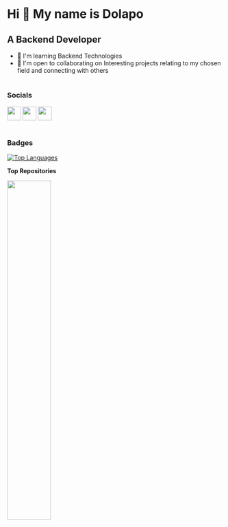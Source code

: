 Hi 👋 My name is Dolapo
================================

A Backend Developer
--------------------------------------


<!-- 
* ✉️  You can contact me at [d.ogunfowora@gmail.com](mailto:d.ogunfowora@gmail.com) -->
* 🧠  I'm learning Backend Technologies
* 🤝  I'm open to collaborating on Interesting projects relating to my chosen field and connecting with others

<!-- ### Skills

<p align="left">
<a href="https://developer.mozilla.org/en-US/docs/Web/JavaScript" target="_blank" rel="noreferrer"><img src="https://raw.githubusercontent.com/danielcranney/readme-generator/main/public/icons/skills/javascript-colored.svg" width="36" height="36" alt="Javascript" /></a>
<a href="https://nodejs.org/en/" target="_blank" rel="noreferrer"><img src="https://raw.githubusercontent.com/danielcranney/readme-generator/main/public/icons/skills/nodejs-colored.svg" width="36" height="36" alt="NodeJS" /></a>
 -->
#

### Socials

<p align="left"> <a href="https://www.github.com/oedjoat" target="_blank" rel="noreferrer"><img src="https://raw.githubusercontent.com/danielcranney/readme-generator/main/public/icons/socials/github.svg" width="32" height="32" /></a>
<a href="https://www.linkedin.com/in/oludolapoogunfowora" target="_blank" rel="noreferrer"><img src="https://raw.githubusercontent.com/danielcranney/readme-generator/main/public/icons/socials/linkedin.svg" width="32" height="32" /></a>
<a href="https://www.twitter.com/dolapo_oguns" target="_blank" rel="noreferrer"><img src="https://raw.githubusercontent.com/danielcranney/readme-generator/main/public/icons/socials/twitter.svg" width="32" height="32" /></a></p>

#
### Badges

<a href="https://github.com/oedjoat" align="left"><img src="https://github-readme-stats.vercel.app/api/top-langs/?username=oedjoat&langs_count=-3&title_color=0891b2&text_color=ffffff&icon_color=0891b2&bg_color=1c1917&hide_border=true&locale=en&custom_title=Top%20%Languages" alt="Top Languages" /></a>

<b>Top Repositories</b>

<div width="100%" align="center"><a href="https://github.com/oedjoat/numberGuessingGame" align="left"><img align="left" width="45%" src="https://github-readme-stats.vercel.app/api/pin/?username=oedjoat&repo=numberGuessingGame&title_color=0891b2&text_color=ffffff&icon_color=0891b2&bg_color=1c1917&hide_border=true&locale=en" /></a></div><br /><br /><br /><br /><br /><br /><br />
